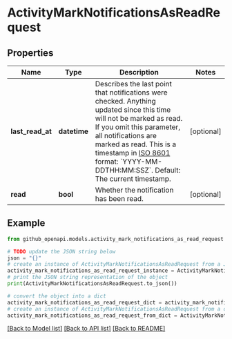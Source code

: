 # ActivityMarkNotificationsAsReadRequest


## Properties

Name | Type | Description | Notes
------------ | ------------- | ------------- | -------------
**last_read_at** | **datetime** | Describes the last point that notifications were checked. Anything updated since this time will not be marked as read. If you omit this parameter, all notifications are marked as read. This is a timestamp in [ISO 8601](https://en.wikipedia.org/wiki/ISO_8601) format: &#x60;YYYY-MM-DDTHH:MM:SSZ&#x60;. Default: The current timestamp. | [optional] 
**read** | **bool** | Whether the notification has been read. | [optional] 

## Example

```python
from github_openapi.models.activity_mark_notifications_as_read_request import ActivityMarkNotificationsAsReadRequest

# TODO update the JSON string below
json = "{}"
# create an instance of ActivityMarkNotificationsAsReadRequest from a JSON string
activity_mark_notifications_as_read_request_instance = ActivityMarkNotificationsAsReadRequest.from_json(json)
# print the JSON string representation of the object
print(ActivityMarkNotificationsAsReadRequest.to_json())

# convert the object into a dict
activity_mark_notifications_as_read_request_dict = activity_mark_notifications_as_read_request_instance.to_dict()
# create an instance of ActivityMarkNotificationsAsReadRequest from a dict
activity_mark_notifications_as_read_request_from_dict = ActivityMarkNotificationsAsReadRequest.from_dict(activity_mark_notifications_as_read_request_dict)
```
[[Back to Model list]](../README.md#documentation-for-models) [[Back to API list]](../README.md#documentation-for-api-endpoints) [[Back to README]](../README.md)


